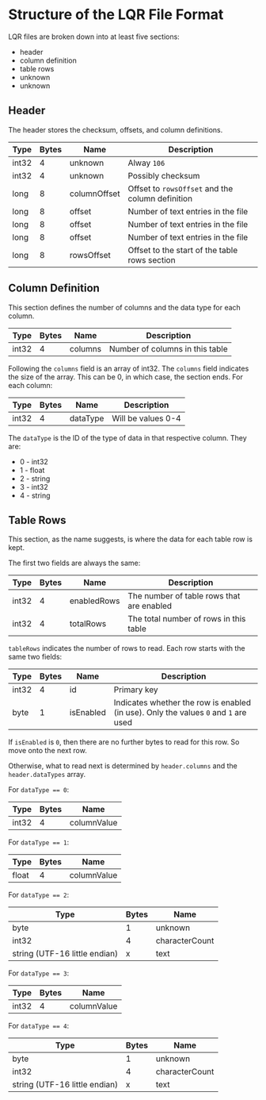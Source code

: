 ﻿# Structure of the LQR File Format

LQR files are broken down into at least five sections:
* header
* column definition
* table rows
* unknown
* unknown

## Header

The header stores the checksum, offsets, and column definitions.

| Type  | Bytes | Name         | Description                                      |
| ----- | ----- | ------------ | ------------------------------------------------ |
| int32 | 4	    | unknown      | Alway `106`                                      |
| int32	| 4	    | unknown      | Possibly checksum                                |
| long	| 8	    | columnOffset | Offset to `rowsOffset` and the column definition |
| long	| 8	    | offset       | Number of text entries in the file               |
| long	| 8	    | offset       | Number of text entries in the file               |
| long	| 8	    | offset       | Number of text entries in the file               |
| long	| 8	    | rowsOffset   | Offset to the start of the table rows section    |

## Column Definition

This section defines the number of columns and the data type for each column.

| Type  | Bytes | Name        | Description                     |
| ----- | ----- | ----------- | ------------------------------- |
| int32	| 4	    | columns     | Number of columns in this table |

Following the `columns` field is an array of int32. The `columns` field indicates the size of the array.
This can be 0, in which case, the section ends. For each column:

| Type  | Bytes | Name        | Description                          |
| ----- | ----- | ----------- | ------------------------------------ |
| int32	| 4	    | dataType    | Will be values 0-4                   |

The `dataType` is the ID of the type of data in that respective column. They are:
* 0 - int32
* 1 - float
* 2 - string
* 3 - int32
* 4 - string

## Table Rows

This section, as the name suggests, is where the data for each table row is kept.

The first two fields are always the same:

| Type  | Bytes | Name        | Description                               |
| ----- | ----- | ----------- | ----------------------------------------- |
| int32	| 4	    | enabledRows | The number of table rows that are enabled |
| int32	| 4	    | totalRows   | The total number of rows in this table    |

`tableRows` indicates the number of rows to read. Each row starts with the same two fields:

| Type  | Bytes | Name      | Description                                                                         |
| ----- | ----- | --------- | ----------------------------------------------------------------------------------- |
| int32	| 4	    | id        | Primary key                                                                         |
| byte	| 1	    | isEnabled | Indicates whether the row is enabled (in use). Only the values `0` and `1` are used |

If `isEnabled` is `0`, then there are no further bytes to read for this row. So move onto the next row.

Otherwise, what to read next is determined by `header.columns` and the `header.dataTypes` array.

For `dataType == 0`:

| Type  | Bytes | Name        |
| ----- | ----- | ----------- |
| int32	| 4	    | columnValue |

For `dataType == 1`:

| Type  | Bytes | Name        |
| ----- | ----- | ----------- |
| float	| 4	    | columnValue |

For `dataType == 2`:

| Type                          | Bytes | Name           |
| ----------------------------- | ----- | -------------- |
| byte	                        | 1     | unknown        |
| int32	                        | 4	    | characterCount |
| string (UTF-16 little endian) | x	    | text           |

For `dataType == 3`:

| Type  | Bytes | Name        |
| ----- | ----- | ----------- |
| int32	| 4	    | columnValue |

For `dataType == 4`:

| Type                          | Bytes | Name           |
| ----------------------------- | ----- | -------------- |
| byte	                        | 1	    | unknown        |
| int32	                        | 4	    | characterCount |
| string (UTF-16 little endian) | x     | text           |